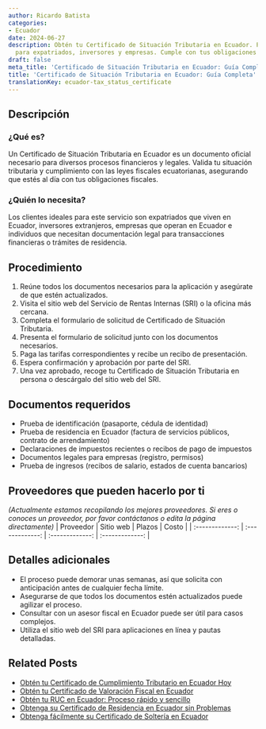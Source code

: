 ```yaml
---
author: Ricardo Batista
categories:
- Ecuador
date: 2024-06-27
description: Obtén tu Certificado de Situación Tributaria en Ecuador. Paso a paso
  para expatriados, inversores y empresas. Cumple con tus obligaciones fiscales.
draft: false
meta_title: 'Certificado de Situación Tributaria en Ecuador: Guía Completa'
title: 'Certificado de Situación Tributaria en Ecuador: Guía Completa'
translationKey: ecuador-tax_status_certificate
---
```



## Descripción
### ¿Qué es?
Un Certificado de Situación Tributaria en Ecuador es un documento oficial necesario para diversos procesos financieros y legales. Valida tu situación tributaria y cumplimiento con las leyes fiscales ecuatorianas, asegurando que estés al día con tus obligaciones fiscales.

### ¿Quién lo necesita?
Los clientes ideales para este servicio son expatriados que viven en Ecuador, inversores extranjeros, empresas que operan en Ecuador e individuos que necesitan documentación legal para transacciones financieras o trámites de residencia.

## Procedimiento

1. Reúne todos los documentos necesarios para la aplicación y asegúrate de que estén actualizados.
2. Visita el sitio web del Servicio de Rentas Internas (SRI) o la oficina más cercana.
3. Completa el formulario de solicitud de Certificado de Situación Tributaria.
4. Presenta el formulario de solicitud junto con los documentos necesarios.
5. Paga las tarifas correspondientes y recibe un recibo de presentación.
6. Espera confirmación y aprobación por parte del SRI.
7. Una vez aprobado, recoge tu Certificado de Situación Tributaria en persona o descárgalo del sitio web del SRI.

## Documentos requeridos

- Prueba de identificación (pasaporte, cédula de identidad)
- Prueba de residencia en Ecuador (factura de servicios públicos, contrato de arrendamiento)
- Declaraciones de impuestos recientes o recibos de pago de impuestos
- Documentos legales para empresas (registro, permisos)
- Prueba de ingresos (recibos de salario, estados de cuenta bancarios)

## Proveedores que pueden hacerlo por ti
_(Actualmente estamos recopilando los mejores proveedores. Si eres o conoces un proveedor, por favor contáctanos o edita la página directamente)_
| Proveedor | Sitio web | Plazos | Costo |
| :-------------: | :-------------: | :-------------: | :-------------: |

## Detalles adicionales

- El proceso puede demorar unas semanas, así que solicita con anticipación antes de cualquier fecha límite.
- Asegurarse de que todos los documentos estén actualizados puede agilizar el proceso.
- Consultar con un asesor fiscal en Ecuador puede ser útil para casos complejos.
- Utiliza el sitio web del SRI para aplicaciones en línea y pautas detalladas.


## Related Posts

- [Obtén tu Certificado de Cumplimiento Tributario en Ecuador Hoy](https://tramitit.com/es/guides/ecuador/certificado_de_cumplimiento_tributario/)
- [Obtén tu Certificado de Valoración Fiscal en Ecuador](https://tramitit.com/es/guides/ecuador/certificado_de_avalúo_fiscal/)
- [Obtén tu RUC en Ecuador: Proceso rápido y sencillo](https://tramitit.com/es/guides/ecuador/inscripción_al_ruc/)
- [Obtenga su Certificado de Residencia en Ecuador sin Problemas](https://tramitit.com/es/guides/ecuador/certificado_de_residencia/)
- [Obtenga fácilmente su Certificado de Soltería en Ecuador](https://tramitit.com/es/guides/ecuador/certificado_de_soltería/)